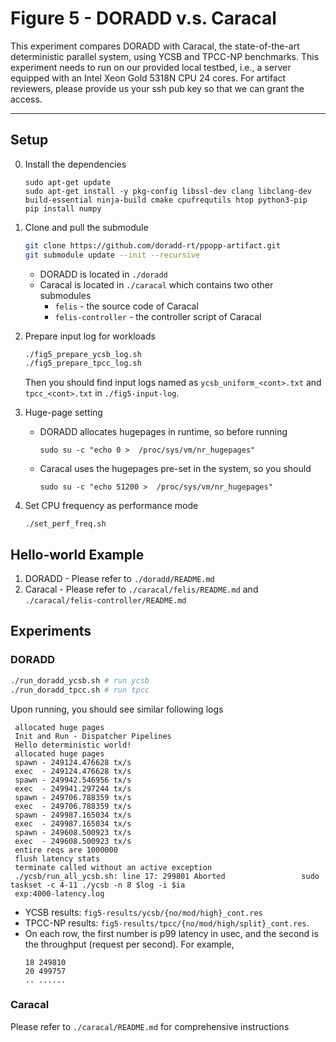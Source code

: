 # Figure 5 - DORADD v.s. Caracal

This experiment compares DORADD with Caracal, the state-of-the-art deterministic parallel system, using YCSB and TPCC-NP benchmarks. This experiment needs to run on our provided local testbed, i.e.,  a server equipped with an Intel Xeon Gold 5318N CPU 24 cores. For artifact reviewers, please provide us your ssh pub key so that we can grant the access.

---

## Setup
0. Install the dependencies
    ```
    sudo apt-get update
    sudo apt-get install -y pkg-config libssl-dev clang libclang-dev build-essential ninja-build cmake cpufrequtils htop python3-pip
    pip install numpy
    ```

2. Clone and pull the submodule
    
    ```bash
    git clone https://github.com/doradd-rt/ppopp-artifact.git
    git submodule update --init --recursive
    ```
    
    - DORADD is located in `./doradd`
    - Caracal is located in `./caracal`  which contains two other submodules
        - `felis` - the source code of Caracal
        - `felis-controller` - the controller script of Caracal
3. Prepare input log for workloads
    ```bash
    ./fig5_prepare_ycsb_log.sh
    ./fig5_prepare_tpcc_log.sh
    ```
    Then you should find input logs named as `ycsb_uniform_<cont>.txt` and `tpcc_<cont>.txt` in `./fig5-input-log`.
      
4. Huge-page setting
    - DORADD allocates hugepages in runtime, so before running
        
        ```
        sudo su -c "echo 0 >  /proc/sys/vm/nr_hugepages"
        ```
        
    - Caracal uses the hugepages pre-set in the system, so you should
        
        ```
        sudo su -c "echo 51200 >  /proc/sys/vm/nr_hugepages"
        ```
        
5. Set CPU frequency as performance mode
    
    ```
    ./set_perf_freq.sh
    ```
    

## Hello-world Example

1. DORADD - Please refer to `./doradd/README.md` 
2. Caracal - Please refer to `./caracal/felis/README.md` and `./caracal/felis-controller/README.md`

## Experiments

### DORADD
   ```bash
   ./run_doradd_ycsb.sh # run ycsb
   ./run_doradd_tpcc.sh # run tpcc
   ```
   Upon running, you should see similar following logs
   ```
    allocated huge pages
    Init and Run - Dispatcher Pipelines
    Hello deterministic world!
    allocated huge pages
    spawn - 249124.476628 tx/s
    exec  - 249124.476628 tx/s
    spawn - 249942.546956 tx/s
    exec  - 249941.297244 tx/s
    spawn - 249706.788359 tx/s
    exec  - 249706.788359 tx/s
    spawn - 249987.165034 tx/s
    exec  - 249987.165034 tx/s
    spawn - 249608.500923 tx/s
    exec  - 249608.500923 tx/s
    entire reqs are 1000000
    flush latency stats
    terminate called without an active exception
    ./ycsb/run_all_ycsb.sh: line 17: 299801 Aborted                 sudo taskset -c 4-11 ./ycsb -n 8 $log -i $ia
    exp:4000-latency.log
   ```

- YCSB results: `fig5-results/ycsb/{no/mod/high}_cont.res`
- TPCC-NP results: `fig5-results/tpcc/{no/mod/high/split}_cont.res`.
- On each row, the first number is p99 latency in usec, and the second is the throughput (request per second). For example,
  ```
  18 249810
  20 499757
  .. ......
  ```

### Caracal

Please refer to `./caracal/README.md` for comprehensive instructions
